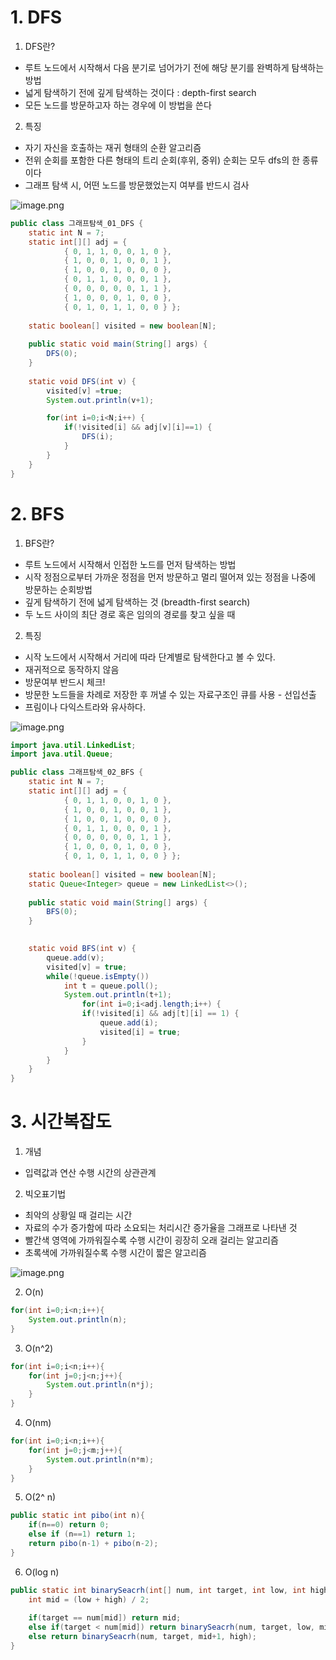 # 1. DFS

1) DFS란?

- 루트 노드에서 시작해서 다음 분기로 넘어가기 전에 해당 분기를 완벽하게 탐색하는 방법
- 넓게 탐색하기 전에 깊게 탐색하는 것이다 : depth-first search
- 모든 노드를 방문하고자 하는 경우에 이 방법을 쓴다

2) 특징

- 자기 자신을 호출하는 재귀 형태의 순환 알고리즘
- 전위 순회를 포함한 다른 형태의 트리 순회(후위, 중위) 순회는 모두 dfs의 한 종류이다
- 그래프 탐색 시, 어떤 노드를 방문했었는지 여부를 반드시 검사

![image.png](https://prod-files-secure.s3.us-west-2.amazonaws.com/05df5ba1-a25d-49a4-9e75-6f9fbf9a14a2/cc75f45f-2a47-446a-86ce-a6b45a66c8d9/image.png)

```java
public class 그래프탐색_01_DFS {
	static int N = 7;
	static int[][] adj = { 
			{ 0, 1, 1, 0, 0, 1, 0 }, 
			{ 1, 0, 0, 1, 0, 0, 1 }, 
			{ 1, 0, 0, 1, 0, 0, 0 },
			{ 0, 1, 1, 0, 0, 0, 1 },
			{ 0, 0, 0, 0, 0, 1, 1 },
			{ 1, 0, 0, 0, 1, 0, 0 }, 
			{ 0, 1, 0, 1, 1, 0, 0 } };
	
	static boolean[] visited = new boolean[N]; 
	
	public static void main(String[] args) {
		DFS(0);
	}
	
	static void DFS(int v) {
		visited[v] =true;
		System.out.println(v+1);

		for(int i=0;i<N;i++) {
			if(!visited[i] && adj[v][i]==1) {
				DFS(i);
			}
		}	
	}
}
```

# 2. BFS

1) BFS란?

- 루트 노드에서 시작해서 인접한 노드를 먼저 탐색하는 방법
- 시작 정점으로부터 가까운 정점을 먼저 방문하고 멀리 떨어져 있는 정점을 나중에 방문하는 순회방법
- 깊게 탐색하기 전에 넓게 탐색하는 것 (breadth-first search)
- 두 노드 사이의 최단 경로 혹은 임의의 경로를 찾고 싶을 때

2) 특징

- 시작 노드에서 시작해서 거리에 따라 단계별로 탐색한다고 볼 수 있다.
- 재귀적으로 동작하지 않음
- 방문여부 반드시 체크!
- 방문한 노드들을 차례로 저장한 후 꺼낼 수 있는 자료구조인 큐를 사용 - 선입선출
- 프림이나 다익스트라와 유사하다.

![image.png](https://prod-files-secure.s3.us-west-2.amazonaws.com/05df5ba1-a25d-49a4-9e75-6f9fbf9a14a2/4d095900-5042-4550-be12-d1338bc097a4/image.png)

```java
import java.util.LinkedList;
import java.util.Queue;

public class 그래프탐색_02_BFS {
	static int N = 7;
	static int[][] adj = { 
			{ 0, 1, 1, 0, 0, 1, 0 }, 
			{ 1, 0, 0, 1, 0, 0, 1 }, 
			{ 1, 0, 0, 1, 0, 0, 0 },
			{ 0, 1, 1, 0, 0, 0, 1 },
			{ 0, 0, 0, 0, 0, 1, 1 },
			{ 1, 0, 0, 0, 1, 0, 0 }, 
			{ 0, 1, 0, 1, 1, 0, 0 } };
	
	static boolean[] visited = new boolean[N];
	static Queue<Integer> queue = new LinkedList<>();
	
	public static void main(String[] args) {
		BFS(0); 
	}
	

	static void BFS(int v) {
		queue.add(v);
		visited[v] = true; 
		while(!queue.isEmpty()) 
			int t = queue.poll();
			System.out.println(t+1);
				for(int i=0;i<adj.length;i++) {
				if(!visited[i] && adj[t][i] == 1) {
					queue.add(i);
					visited[i] = true;
				}
			}
		}
	}
}
```

# 3. 시간복잡도

1) 개념

- 입력값과 연산 수행 시간의 상관관계

2) 빅오표기법

- 최악의 상황일 때 걸리는 시간
- 자료의 수가 증가함에 따라 소요되는 처리시간 증가율을 그래프로 나타낸 것
- 빨간색 영역에 가까워질수록 수행 시간이 굉장히 오래 걸리는 알고리즘
- 초록색에 가까워질수록 수행 시간이 짧은 알고리즘

![image.png](https://prod-files-secure.s3.us-west-2.amazonaws.com/05df5ba1-a25d-49a4-9e75-6f9fbf9a14a2/97001760-2444-4e67-acba-0249470edada/image.png)

2) O(n)

```java
for(int i=0;i<n;i++){
	System.out.println(n);
}
```

3) O(n^2)

```java
for(int i=0;i<n;i++){
	for(int j=0;j<n;j++){
		System.out.println(n*j);
	}
}
```

4) O(nm)

```java
for(int i=0;i<n;i++){
	for(int j=0;j<m;j++){
		System.out.println(n*m);
	}
}
```

5) O(2^ n)

```java
public static int pibo(int n){
	if(n==0) return 0;
	else if (n==1) return 1;
	return pibo(n-1) + pibo(n-2);
}
```

6) O(log n)

```java
public static int binarySeacrh(int[] num, int target, int low, int high) {
    int mid = (low + high) / 2;
		
    if(target == num[mid]) return mid;
    else if(target < num[mid]) return binarySeacrh(num, target, low, mid-1);
    else return binarySeacrh(num, target, mid+1, high);
}
```
